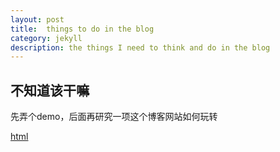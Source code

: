 ```yaml
---
layout: post
title:  things to do in the blog
category: jekyll 
description: the things I need to think and do in the blog
---
```


## 不知道该干嘛

先弄个demo，后面再研究一项这个博客网站如何玩转

[html](../assets/html/1.html)